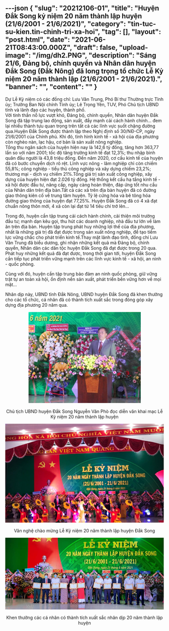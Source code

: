 ---json
{
    "slug": "20212106-01",
    "title": "Huyện Đắk Song kỷ niệm 20 năm thành lập huyện (21/6/2001 - 21/6/2021)",
    "category": "tin-tuc-su-kien.tin-chinh-tri-xa-hoi",
    "tag": [],
    "layout": "post.html",
    "date": "2021-06-21T08:43:00.000Z",
    "draft": false,
    "upload-image": "/img/dh2.PNG",
    "description": "Sáng 21/6, Đảng bộ, chính quyền và Nhân dân huyện Đắk Song (Đắk Nông) đã long trọng tổ chức Lễ Kỷ niệm 20 năm thành lập (21/6/2001 - 21/6/2021).",
    "banner": "",
    "__content__": ""
}
---
<p>Dự Lễ Kỷ niệm c&oacute; c&aacute;c đồng ch&iacute;: Lưu Văn Trung, Ph&oacute; B&iacute; thư Thường trực Tỉnh ủy; Trưởng Ban Nội ch&iacute;nh Tỉnh ủy; L&ecirc; Trọng Y&ecirc;n, TUV, Ph&oacute; Chủ tịch UBND tỉnh v&agrave; l&atilde;nh đạo c&aacute;c huyện, th&agrave;nh phố.<br />
Với tinh thần nỗ lực vượt kh&oacute;, Đảng bộ, ch&iacute;nh quyền, Nh&acirc;n d&acirc;n huyện Đắk Song đ&atilde; tập trung lao động, sản xuất, đẩy mạnh cải c&aacute;ch h&agrave;nh ch&iacute;nh...&nbsp;đem lại nhiều&nbsp;th&agrave;nh tựu quan trọng tr&ecirc;n tất cả c&aacute;c lĩnh vực suốt chặng đường qua.Huyện Đắk&nbsp;Song được th&agrave;nh lập&nbsp;theo Nghị định s&ocirc;́ 30/NĐ-CP, ngày 21/6/2001 của Chính phủ. Khi đ&oacute;,&nbsp;t&igrave;nh h&igrave;nh kinh tế - x&atilde; hội của địa phương c&ograve;n ngh&egrave;o n&agrave;n, lạc hậu, cơ bản l&agrave; sản xuất n&ocirc;ng nghiệp.<br />
Tổng thu ng&acirc;n s&aacute;ch của huyện hiện nay&nbsp;l&agrave; 142,6 tỷ đồng, tăng hơn 363,77 lần so với năm 2001; tốc độ tăng trưởng kinh tế đạt 12,3%;&nbsp;thu nhập b&igrave;nh qu&acirc;n đầu người l&agrave; 43,8 triệu đồng.&nbsp;Đến năm 2020,&nbsp;cơ cấu kinh tế của huyện đ&atilde; c&oacute; bước chuyển dịch r&otilde; rệt. Lĩnh vực n&ocirc;ng - l&acirc;m nghiệp chỉ c&ograve;n&nbsp;chiếm 55,8%; c&ocirc;ng nghiệp - tiểu thủ c&ocirc;ng nghiệp v&agrave; x&acirc;y dựng chiếm 23,2%; thương mại - dịch vụ chiếm 21%.Tổng gi&aacute; trị sản xuất c&ocirc;ng nghiệp, x&acirc;y dựng của huyện hiện đạt 2.026 tỷ đồng. Hệ thống kết cấu hạ tầng kinh tế - x&atilde; hội được đầu tư, n&acirc;ng cấp, ng&agrave;y c&agrave;ng ho&agrave;n thiện, đ&aacute;p ứng tốt nhu cầu của Nh&acirc;n d&acirc;n tr&ecirc;n địa b&agrave;n.Tất cả c&aacute;c x&atilde; tr&ecirc;n địa b&agrave;n huyện&nbsp;đ&atilde; c&oacute; đường giao th&ocirc;ng ki&ecirc;n cố về trung t&acirc;m huyện. Tỷ lệ cứng h&oacute;a v&agrave; b&ecirc; t&ocirc;ng h&oacute;a đường&nbsp;giao th&ocirc;ng của huyện&nbsp;đạt 77,25%. Huyện&nbsp;Đắk Song đ&atilde; c&oacute; 4 x&atilde; đạt chuẩn n&ocirc;ng th&ocirc;n mới, 4 x&atilde; c&ograve;n lại đạt từ 14 ti&ecirc;u ch&iacute; trở l&ecirc;n...&nbsp;</p>

<p>Trong đ&oacute;, huyện cần tập trung&nbsp;cải c&aacute;ch h&agrave;nh ch&iacute;nh, cải thiện m&ocirc;i trường đầu tư; mạnh dạn k&ecirc;u gọi, thu h&uacute;t c&aacute;c doanh nghiệp, nh&agrave; đầu tư lớn về l&agrave;m ăn tr&ecirc;n địa b&agrave;n. Huyện tập trung ph&aacute;t huy những lợi thế của địa phương, nhất l&agrave; những gi&aacute; trị đ&atilde;&nbsp;đạt được trong sản xuất n&ocirc;ng nghiệp, để tạo tiềm lực vững chắc cho ph&aacute;t triển kinh tế.Thay mặt l&atilde;nh đạo tỉnh, đồng ch&iacute; Lưu Văn Trung đ&atilde; biểu dương, ghi nhận những kết quả m&agrave; Đảng bộ, ch&iacute;nh quyền, Nh&acirc;n d&acirc;n c&aacute;c d&acirc;n tộc huyện Đắk Song đ&atilde; đạt được trong&nbsp;20 qua. Ph&aacute;t huy những kết quả đ&atilde; đạt được, trong thời gian tới,&nbsp;huyện Đắk Song cần tiếp tục&nbsp;ph&aacute;t triển&nbsp;vững mạnh tr&ecirc;n c&aacute;c lĩnh vực kinh tế - x&atilde; hội, an ninh - quốc ph&ograve;ng.</p>

<p>C&ugrave;ng với đ&oacute;, huyện cần tập trung bảo đảm an ninh quốc ph&ograve;ng, giữ vững trật tự an to&agrave;n x&atilde; hội,&nbsp;ổn định nền sản xuất, ph&aacute;t triển bền vững hơn về mọi mặt...</p>

<p>Nh&acirc;n dịp n&agrave;y, UBND tỉnh Đắk N&ocirc;ng, UBND huyện Đắk Song đ&atilde; khen thưởng cho c&aacute;c&nbsp;tổ chức, c&aacute; nh&acirc;n đ&atilde; c&oacute; th&agrave;nh t&iacute;ch xuất sắc trong đ&oacute;ng g&oacute;p x&acirc;y dựng địa phương&nbsp;20 năm qua.&nbsp;</p>

<p style="text-align:center"><img alt="" src="/img/dh1.PNG" /></p>

<p style="text-align:center">Chủ tịch UBND huyện Đắk Song&nbsp;Nguyễn Văn Ph&ograve; đọc&nbsp;diễn văn khai mạc Lễ Kỷ niệm 20 năm th&agrave;nh lập huyện</p>

<p style="text-align:center"><img alt="" src="/img/dh2.PNG" /></p>

<p style="text-align:center">Văn nghệ ch&agrave;o mừng Lễ Kỷ niệm 20 năm th&agrave;nh lập huyện Đắk Song</p>

<p style="text-align:center"><img alt="" src="/img/dh.PNG" /></p>

<p style="text-align:center">Khen thưởng c&aacute;c c&aacute; nh&acirc;n c&oacute; th&agrave;nh t&iacute;ch xuất sắc nh&acirc;n dịp 20 năm th&agrave;nh lập huyện</p>
